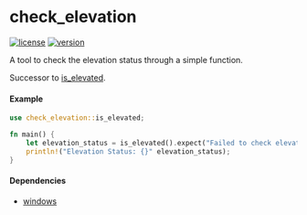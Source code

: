 # check_elevation

[![license](https://img.shields.io/github/license/h4rldev/check_elevation?style=flat-square)](https://crates.io/crates/check_elevation)
[![version](https://img.shields.io/crates/v/check_elevation?style=flat-square)](https://crates.io/crates/check_elevation)

A tool to check the elevation status through a simple function.

Successor to [is_elevated](https://crates.io/crates/is_elevated).

#### Example

```rust
use check_elevation::is_elevated;

fn main() {
    let elevation_status = is_elevated().expect("Failed to check elevation");
    println!("Elevation Status: {}" elevation_status);
}
```

#### Dependencies

- [windows](https://crates.io/crates/windows)
